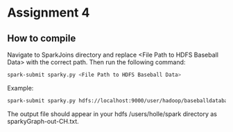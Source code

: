 # Assignment 4

## How to compile
Navigate to SparkJoins directory and replace \<File Path to HDFS Baseball Data\> with the correct path. Then run the following command:
```bash
spark-submit sparky.py <File Path to HDFS Baseball Data>
```
Example:
```bash
spark-submit sparky.py hdfs://localhost:9000/user/hadoop/baseballdatabank-2019.2/core/ 
```

The output file should appear in your hdfs /users/holle/spark directory as sparkyGraph-out-CH.txt.
